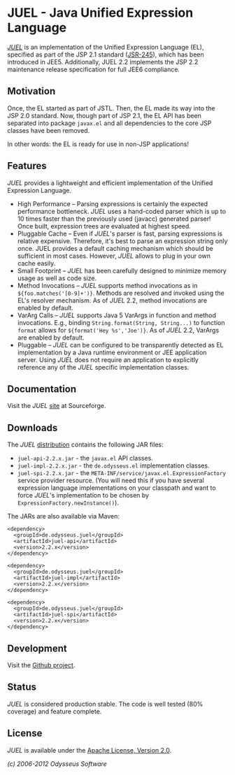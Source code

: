 # JUEL - Java Unified Expression Language

[_JUEL_](http://juel.sf.net) is an implementation of the Unified Expression Language (EL),
specified as part of the JSP 2.1 standard ([JSR-245](https://www.jcp.org/en/jsr/detail?id=245)),
which has been introduced in JEE5. Additionally, JUEL 2.2 implements the JSP 2.2 maintenance release
specification for full JEE6 compliance.

## Motivation

Once, the EL started as part of JSTL. Then, the EL made its way into the JSP 2.0 standard.
Now, though part of JSP 2.1, the EL API has been separated into package `javax.el` and all dependencies
to the core JSP classes have been removed.

In other words: the EL is ready for use in non-JSP applications!

## Features

_JUEL_ provides a lightweight and efficient implementation of the Unified Expression Language.

- High Performance – Parsing expressions is certainly the expected performance bottleneck.
  _JUEL_ uses a hand-coded parser which is up to 10 times faster than the previously used (javacc) generated parser!
  Once built, expression trees are evaluated at highest speed.
- Pluggable Cache – Even if _JUEL_'s parser is fast, parsing expressions is relative expensive.
  Therefore, it's best to parse an expression string only once. JUEL provides a default caching mechanism which
  should be sufficient in most cases. However, _JUEL_ allows to plug in your own cache easily.
- Small Footprint – _JUEL_ has been carefully designed to minimize memory usage as well as code size.
- Method Invocations – _JUEL_ supports method invocations as in `${foo.matches('[0-9]+')}`.
  Methods are resolved and invoked using the EL's resolver mechanism. As of _JUEL_ 2.2, method invocations are
  enabled by default.
- VarArg Calls – _JUEL_ supports Java 5 VarArgs in function and method invocations.
  E.g., binding `String.format(String, String...)` to function `format` allows for `${format('Hey %s','Joe')}`.
  As of _JUEL_ 2.2, VarArgs are enabled by default.
- Pluggable – _JUEL_ can be configured to be transparently detected as EL implementation by a Java runtime
  environment or JEE application server. Using _JUEL_ does not require an application to explicitly reference
  any of the _JUEL_ specific implementation classes.

## Documentation

Visit the _JUEL_ [site](http://juel.sf.net/guide) at Sourceforge.

## Downloads

The _JUEL_ [distribution](http://sourceforge.net/projects/juel/files/juel/juel-2.2/) contains the following JAR files:

- `juel-api-2.2.x.jar` - the `javax.el` API classes.
- `juel-impl-2.2.x.jar` - the `de.odysseus.el` implementation classes.
- `juel-spi-2.2.x.jar` - the `META-INF/service/javax.el.ExpressionFactory` service provider resource.
  (You will need this if you have several expression language implementations on your classpath and want to
  force _JUEL_'s implementation to be chosen by `ExpressionFactory.newInstance()`).

The JARs are also available via Maven:

	<dependency>
	  <groupId>de.odysseus.juel</groupId>
	  <artifactId>juel-api</artifactId>
	  <version>2.2.x</version>
	</dependency>

	<dependency>
	  <groupId>de.odysseus.juel</groupId>
	  <artifactId>juel-impl</artifactId>
	  <version>2.2.x</version>
	</dependency>

	<dependency>
	  <groupId>de.odysseus.juel</groupId>
	  <artifactId>juel-spi</artifactId>
	  <version>2.2.x</version>
	</dependency>

## Development

Visit the [Github project](http://github.com/beckchr/juel/).

## Status

_JUEL_ is considered production stable. The code is well tested (80% coverage) and feature complete.

## License

_JUEL_ is available under the [Apache License, Version 2.0](http://www.apache.org/licenses/LICENSE-2.0.html).


_(c) 2006-2012 Odysseus Software_
